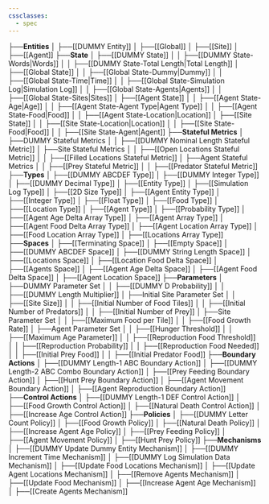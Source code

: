 ```yaml
---
cssclasses:
  - spec
---
```


├──**Entities**
│   ├──[[DUMMY Entity]]
│   ├──[[Global]]
│   ├──[[Site]]
│   ├──[[Agent]]
├──**State**
│   ├──[[DUMMY State]]
│   │   ├──[[DUMMY State-Words\|Words]]
│   │   ├──[[DUMMY State-Total Length\|Total Length]]
│   ├──[[Global State]]
│   │   ├──[[Global State-Dummy\|Dummy]]
│   │   ├──[[Global State-Time\|Time]]
│   │   ├──[[Global State-Simulation Log\|Simulation Log]]
│   │   ├──[[Global State-Agents\|Agents]]
│   │   ├──[[Global State-Sites\|Sites]]
│   ├──[[Agent State]]
│   │   ├──[[Agent State-Age\|Age]]
│   │   ├──[[Agent State-Agent Type\|Agent Type]]
│   │   ├──[[Agent State-Food\|Food]]
│   │   ├──[[Agent State-Location\|Location]]
│   ├──[[Site State]]
│   │   ├──[[Site State-Location\|Location]]
│   │   ├──[[Site State-Food\|Food]]
│   │   ├──[[Site State-Agent\|Agent]]
├──**Stateful Metrics**
│   ├──DUMMY Stateful Metrics
│   │   ├──[[DUMMY Nominal Length Stateful Metric]]
│   ├──Site Stateful Metrics
│   │   ├──[[Open Locations Stateful Metric]]
│   │   ├──[[Filled Locations Stateful Metric]]
│   ├──Agent Stateful Metrics
│   │   ├──[[Prey Stateful Metric]]
│   │   ├──[[Predator Stateful Metric]]
├──**Types**
│   ├──[[DUMMY ABCDEF Type]]
│   ├──[[DUMMY Integer Type]]
│   ├──[[DUMMY Decimal Type]]
│   ├──[[Entity Type]]
│   ├──[[Simulation Log Type]]
│   ├──[[2D Size Type]]
│   ├──[[Agent Entity Type]]
│   ├──[[Integer Type]]
│   ├──[[Float Type]]
│   ├──[[Food Type]]
│   ├──[[Location Type]]
│   ├──[[Agent Type]]
│   ├──[[Probability Type]]
│   ├──[[Agent Age Delta Array Type]]
│   ├──[[Agent Array Type]]
│   ├──[[Agent Food Delta Array Type]]
│   ├──[[Agent Location Array Type]]
│   ├──[[Food Location Array Type]]
│   ├──[[Locations Array Type]]
├──**Spaces**
│   ├──[[Terminating Space]]
│   ├──[[Empty Space]]
│   ├──[[DUMMY ABCDEF Space]]
│   ├──[[DUMMY String Length Space]]
│   ├──[[Locations Space]]
│   ├──[[Location Food Delta Space]]
│   ├──[[Agents Space]]
│   ├──[[Agent Age Delta Space]]
│   ├──[[Agent Food Delta Space]]
│   ├──[[Agent Location Space]]
├──**Parameters**
│   ├──DUMMY Parameter Set
│   │   ├──[[DUMMY D Probability]]
│   │   ├──[[DUMMY Length Multiplier]]
│   ├──Initial Site Parameter Set
│   │   ├──[[Site Size]]
│   │   ├──[[Initial Number of Food Tiles]]
│   │   ├──[[Initial Number of Predators]]
│   │   ├──[[Initial Number of Prey]]
│   ├──Site Parameter Set
│   │   ├──[[Maximum Food per Tile]]
│   │   ├──[[Food Growth Rate]]
│   ├──Agent Parameter Set
│   │   ├──[[Hunger Threshold]]
│   │   ├──[[Maximum Age Parameter]]
│   │   ├──[[Reproduction Food Threshold]]
│   │   ├──[[Reproduction Probability]]
│   │   ├──[[Reproduction Food Needed]]
│   │   ├──[[Initial Prey Food]]
│   │   ├──[[Initial Predator Food]]
├──**Boundary Actions**
│   ├──[[DUMMY Length-1 ABC Boundary Action]]
│   ├──[[DUMMY Length-2 ABC Combo Boundary Action]]
│   ├──[[Prey Feeding Boundary Action]]
│   ├──[[Hunt Prey Boundary Action]]
│   ├──[[Agent Movement Boundary Action]]
│   ├──[[Agent Reproduction Boundary Action]]
├──**Control Actions**
│   ├──[[DUMMY Length-1 DEF Control Action]]
│   ├──[[Food Growth Control Action]]
│   ├──[[Natural Death Control Action]]
│   ├──[[Increase Age Control Action]]
├──**Policies**
│   ├──[[DUMMY Letter Count Policy]]
│   ├──[[Food Growth Policy]]
│   ├──[[Natural Death Policy]]
│   ├──[[Increase Agent Age Policy]]
│   ├──[[Prey Feeding Policy]]
│   ├──[[Agent Movement Policy]]
│   ├──[[Hunt Prey Policy]]
├──**Mechanisms**
│   ├──[[DUMMY Update Dummy Entity Mechanism]]
│   ├──[[DUMMY Increment Time Mechanism]]
│   ├──[[DUMMY Log Simulation Data Mechanism]]
│   ├──[[Update Food Locations Mechanism]]
│   ├──[[Update Agent Locations Mechanism]]
│   ├──[[Remove Agents Mechanism]]
│   ├──[[Update Food Mechanism]]
│   ├──[[Increase Agent Age Mechanism]]
│   ├──[[Create Agents Mechanism]]
